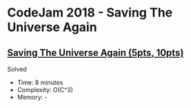 # CodeJam 2018 - Saving The Universe Again

## [Saving The Universe Again (5pts, 10pts)](https://codingcompetitions.withgoogle.com/codejam/round/00000000000000cb/0000000000007966)

Solved

* Time: 8 minutes
* Complexity: O(C^3)
* Memory: -

